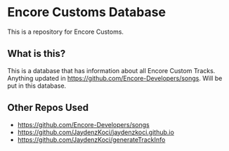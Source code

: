 # Encore Customs Database
This is a repository for Encore Customs.

## What is this?
This is a database that has information about all Encore Custom Tracks. Anything updated in https://github.com/Encore-Developers/songs. Will be put in this database.
## Other Repos Used
- https://github.com/Encore-Developers/songs
- https://github.com/JaydenzKoci/jaydenzkoci.github.io
- https://github.com/JaydenzKoci/generateTrackInfo
